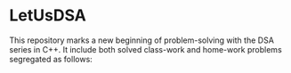 # LetUsDSA
This repository marks a new beginning of problem-solving with the DSA series in C++. It include both solved class-work and home-work problems segregated as follows:

